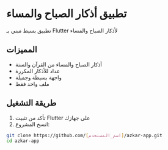 # تطبيق أذكار الصباح والمساء

تطبيق بسيط مبني بـ Flutter لأذكار الصباح والمساء

## المميزات
- أذكار الصباح والمساء من القرآن والسنة
- عداد للأذكار المكررة
- واجهة بسيطة وجميلة
- ملف واحد فقط

## طريقة التشغيل

1. تأكد من تثبيت Flutter على جهازك
2. انسخ المشروع:
```bash
git clone https://github.com/[اسم_المستخدم]/azkar-app.git
cd azkar-app
